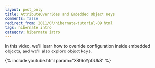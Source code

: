 ```yaml
---           
layout: post_only
title: AttributeOverrides and Embedded Object Keys
comments: false
redirect_from: 2011/07/hibernate-tutorial-09.html
tags: hibernate intro
category: hibernate_intro
---
```


In this video, we'll learn how to override configuration inside embedded objects, and we'll also explore object keys.

{% include youtube.html param="X8t6oYp0Uk8" %}